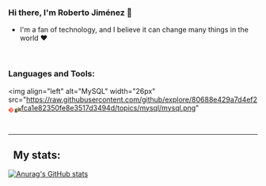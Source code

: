 ### Hi there, I'm Roberto Jiménez 👋 

- I'm a fan of technology, and I believe it can change many things in the world ❤️

<br />

### Languages and Tools:

<img align="left" alt="MySQL" width="26px" src="https://raw.githubusercontent.com/github/explore/80688e429a7d4ef2fca1e82350fe8e3517d3494d/topics/mysql/mysql.png" 
<img align="left" alt="Git" width="26px" src="https://raw.githubusercontent.com/github/explore/80688e429a7d4ef2fca1e82350fe8e3517d3494d/topics/git/git.png" />

<br />

---



[linkedin]: https://www.linkedin.com/in/roberto-jim%C3%A9nez-785944190/


## &nbsp;&nbsp;My stats:
[![Anurag's GitHub stats](https://github-readme-stats.vercel.app/api?username=RobertJDevOP)](https://github.com/anuraghazra/github-readme-stats)

